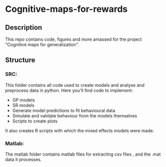 # Cognitive-maps-for-rewards

## Description
This repo contains code, figures and more amassed for the project "Cognitive maps for generalization".

## Structure
### SRC: 
This folder contains all code used to create models and analyse and preprocess data in python.
Here you'll find code to implement:
* GP models
* SR models
* Generate model predictions to fit behavioural data
* Simulate and validate behaviour from the models themselves
* Scripts to create plots

It also creates R scripts with which the mixed effects models were made. 

### Matlab:
The matlab folder contains matlab files for extracting csv files , and the .mat data it processes. 

